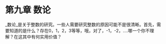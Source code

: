 # 第九章 数论

_数论_是关于整数的研究。一些人需要研究整数的原因可能不是很清晰。首先，需要知道的是什么？存在0，1，2，3等等，哦，对了，-1，-2，....哪一个你不理解？在这其中有何实用价值？

